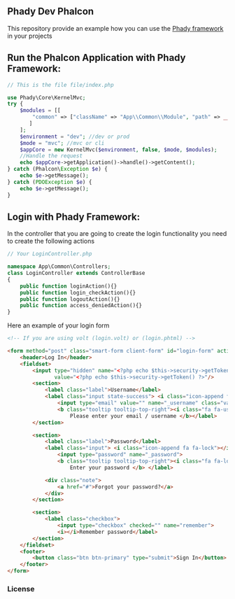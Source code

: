 ## Phady Dev Phalcon

This repository provide an example how you can use the [Phady framework](https://github.com/alienfernandez/phady) in your projects

## Run the Phalcon Application with Phady Framework:
```php
// This is the file file/index.php

use Phady\Core\KernelMvc;
try {
    $modules = [[
        "common" => ["className" => "App\\Common\\Module", "path" => __DIR__ . "/../src/common/Module.php"]
       ]
    ];
    $environment = "dev"; //dev or prod
    $mode = "mvc"; //mvc or cli
    $appCore = new KernelMvc($environment, false, $mode, $modules);
    //Handle the request
    echo $appCore->getApplication()->handle()->getContent();
} catch (Phalcon\Exception $e) {
    echo $e->getMessage();
} catch (PDOException $e) {
    echo $e->getMessage();
}

```


## Login with Phady Framework:
In the controller that you are going to create the login functionality you need to create the following actions

```php
// Your LoginController.php

namespace App\Common\Controllers;
class LoginController extends ControllerBase
{
    public function loginAction(){}
    public function login_checkAction(){}
    public function logoutAction(){}
    public function access_deniedAction(){}
}

```

Here an example of your login form 
```html
<!-- If you are using volt (login.volt) or (login.phtml) -->

<form method="post" class="smart-form client-form" id="login-form" action="/login_check" novalidate="novalidate">
    <header>Log In</header>
    <fieldset>
        <input type="hidden" name="<?php echo $this->security->getTokenKey() ?>"
               value="<?php echo $this->security->getToken() ?>"/>
        <section>
            <label class="label">Username</label>
            <label class="input state-success"> <i class="icon-append fa fa-user"></i>
                <input type="email" value="" name="_username" class="valid">
                <b class="tooltip tooltip-top-right"><i class="fa fa-user txt-color-teal"></i>
                    Please enter your email / username </b></label>
        </section>

        <section>
            <label class="label">Password</label>
            <label class="input"> <i class="icon-append fa fa-lock"></i>
                <input type="password" name="_password">
                <b class="tooltip tooltip-top-right"><i class="fa fa-lock txt-color-teal"></i>
                    Enter your password </b> </label>

            <div class="note">
                <a href="#">Forgot your password?</a>
            </div>
        </section>

        <section>
            <label class="checkbox">
                <input type="checkbox" checked="" name="remember">
                <i></i>Remember password</label>
        </section>
    </fieldset>
    <footer>
        <button class="btn btn-primary" type="submit">Sign In</button>
    </footer>
</form>
```
### License
